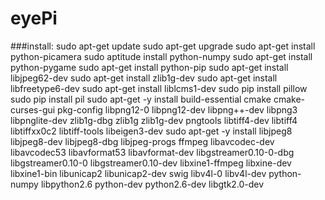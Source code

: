 # eyePi
###install:
sudo apt-get update
sudo apt-get upgrade
sudo apt-get install python-picamera
sudo aptitude install python-numpy
sudo apt-get install python-pygame
sudo apt-get install python-pip
sudo apt-get install libjpeg62-dev
sudo apt-get install zlib1g-dev
sudo apt-get install libfreetype6-dev
sudo apt-get install liblcms1-dev
sudo pip install pillow
sudo pip install pil
sudo apt-get -y install build-essential cmake cmake-curses-gui pkg-config libpng12-0 libpng12-dev libpng++-dev libpng3 libpnglite-dev zlib1g-dbg zlib1g zlib1g-dev pngtools libtiff4-dev libtiff4 libtiffxx0c2 libtiff-tools libeigen3-dev
sudo apt-get -y install libjpeg8 libjpeg8-dev libjpeg8-dbg libjpeg-progs ffmpeg libavcodec-dev libavcodec53 libavformat53 libavformat-dev libgstreamer0.10-0-dbg libgstreamer0.10-0 libgstreamer0.10-dev libxine1-ffmpeg libxine-dev libxine1-bin libunicap2 libunicap2-dev swig libv4l-0 libv4l-dev python-numpy libpython2.6 python-dev python2.6-dev libgtk2.0-dev	


